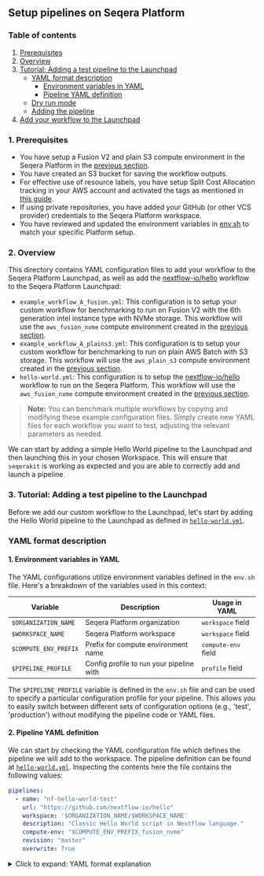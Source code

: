 ## Setup pipelines on Seqera Platform

### Table of contents
1. [Prerequisites](#1-prerequisites)
2. [Overview](#2-overview)
3. [Tutorial: Adding a test pipeline to the Launchpad](#3-tutorial-adding-a-test-pipeline-to-the-launchpad)
   - [YAML format description](#yaml-format-description)
     - [Environment variables in YAML](#1-environment-variables-in-yaml)
     - [Pipeline YAML definition](#2-pipeline-yaml-definition)
   - [Dry run mode](#dry-run-mode)
   - [Adding the pipeline](#adding-the-pipeline)
4. [Add your workflow to the Launchpad](#4-add-your-workflow-to-the-launchpad)

### 1. Prerequisites

- You have setup a Fusion V2 and plain S3 compute environment in the Seqera Platform in the [previous section](../02_setup_compute/README.md).
- You have created an S3 bucket for saving the workflow outputs.
- For effective use of resource labels, you have setup Split Cost Allocation tracking in your AWS account and activated the tags as mentioned in [this guide](../docs/assets/aws-split-cost-allocation-guide.md).
- If using private repositories, you have added your GitHub (or other VCS provider) credentials to the Seqera Platform workspace.
- You have reviewed and updated the environment variables in [env.sh](../01_setup_environment/env.sh) to match your specific Platform setup.

### 2. Overview

This directory contains YAML configuration files to add your workflow to the Seqera Platform Launchpad, as well as add the [nextflow-io/hello](https://github.com/nextflow-io/hello) workflow to the Seqera Platform Launchpad:

- `example_workflow_A_fusion.yml`: This configuration is to setup your custom workflow for benchmarking to run on Fusion V2 with the 6th generation intel instance type with NVMe storage. This workflow will use the `aws_fusion_nvme` compute environment created in the [previous section](../02_setup_compute/README.md#1-fusion-enabled-compute-environment).
- `example_workflow_A_plains3.yml`: This configuration is to setup your custom workflow for benchmarking to run on plain AWS Batch with S3 storage. This workflow will use the `aws_plain_s3` compute environment created in the [previous section](../02_setup_compute/README.md#2-plain-s3-compute-environment).
- `hello-world.yml`: This configuration is to setup the [nextflow-io/hello](https://github.com/nextflow-io/hello) workflow to run on the Seqera Platform. This workflow will use the `aws_fusion_nvme` compute environment created in the [previous section](../02_setup_compute/README.md#1-fusion-enabled-compute-environment).

> **Note:** You can benchmark multiple workflows by copying and modifying these example configuration files. Simply create new YAML files for each workflow you want to test, adjusting the relevant parameters as needed.

We can start by adding a simple Hello World pipeline to the Launchpad and then launching this in your chosen Workspace. This will ensure that `seqerakit` is working as expected and you are able to correctly add and launch a pipeline.

### 3. Tutorial: Adding a test pipeline to the Launchpad

Before we add our custom workflow to the Launchpad, let's start by adding the Hello World pipeline to the Launchpad as defined in [`hello-world.yml`](../seqerakit/pipelines/hello-world.yml).

### YAML format description

#### 1. Environment variables in YAML

The YAML configurations utilize environment variables defined in the `env.sh` file. Here's a breakdown of the variables used in this context:

| Variable | Description | Usage in YAML |
|----------|-------------|---------------|
| `$ORGANIZATION_NAME` | Seqera Platform organization | `workspace` field |
| `$WORKSPACE_NAME` | Seqera Platform workspace | `workspace` field |
| `$COMPUTE_ENV_PREFIX` | Prefix for compute environment name | `compute-env` field |
| `$PIPELINE_PROFILE` | Config profile to run your pipeline with | `profile` field |

The `$PIPELINE_PROFILE` variable is defined in the `env.sh` file and can be used to specify a particular configuration profile for your pipeline. This allows you to easily switch between different sets of configuration options (e.g., 'test', 'production') without modifying the pipeline code or YAML files.


#### 2. Pipeline YAML definition

We can start by checking the YAML configuration file which defines the pipeline we will add to the workspace. The pipeline definition can be found at [`hello-world.yml`](./pipelines/hello_world.yml). Inspecting the contents here the file contains the following values:

```yaml
pipelines:
  - name: "nf-hello-world-test"
    url: "https://github.com/nextflow-io/hello"
    workspace: '$ORGANIZATION_NAME/$WORKSPACE_NAME'
    description: "Classic Hello World script in Nextflow language."
    compute-env: "$COMPUTE_ENV_PREFIX_fusion_nvme"
    revision: "master"
    overwrite: True
```

<details>
<summary>Click to expand: YAML format explanation</summary>

The YAML file begins with a block starting with the key `pipelines` which mirrors the command available on the Seqera Platform CLI to add pipelines to the Launchpad i.e. `tw pipelines add`. To give you another example, if you would like to create a Compute Environment in the Seqera Platform, you would use the `tw add compute-envs` command and hence the `compute-envs` key in your YAML file, and so on.

The nested options in the YAML also correspond to options available for that particular command on the Seqera Platform CLI. For example, if you run `tw pipelines add --help` you will see that `--name`, `--workspace`, `--description`, `--compute-env` and `--revision` are available as options, and will be provided to the `tw launch` command as defined in this YAML via `seqerakit`. However, other options defined in the YAML such as `url` and `overwrite` have been added specifically to extend the functionality in `seqerakit`.
<details>

#### 3. Dry run mode

Before we add the pipeline to the Launchpad let's run `seqerakit` in dry run mode. This will print the CLI commands that will be executed by `seqerakit` without actually deploying anything to the platform.

Run the following command in the root directory of this tutorial material:

```bash
seqerakit --dryrun ./pipelines/hello_world.yml
```

You should see the following output appear in the shell:

```shell
INFO:root:DRYRUN: Running command tw pipelines add --name nf-hello-world-test --workspace $ORGANIZATION_NAME/$WORKSPACE_NAME --description 'Classic Hello World script in Nextflow language.' --compute-env aws_fusion_nvme --revision master https://github.com/nextflow-io/hello
```

This indicates seqerakit is interpreting the YAML file and is able to run some commands. Check the commands written to the console. Do they look reasonble? If so, we can proceed to the next step.

#### 4. Adding the pipeline

We will now add the pipeline to the Launchpad by removing the `--dryrun` option from the command-line:

```bash
seqerakit ./seqerakit/pipelines/hello_world.yml
```
Output will be like:

```shell
DEBUG:root: Overwrite is set to 'True' for pipelines

DEBUG:root: Running command: tw -o json pipelines list -w $ORGANIZATION_NAME/$WORKSPACE_NAME
DEBUG:root: Running command: tw pipelines add --name nf-hello-world-test --workspace $ORGANIZATION_NAME/$WORKSPACE_NAME --description 'Classic Hello World script in Nextflow language.' --compute-env aws_fusion_nvme --revision master https://github.com/nextflow-io/hello
```

Go to the Launchpad page on your workspace on Seqera platform. You should see the hello world pipeline available to launch.

![Hello World added to Launchpad](../docs/images/hello-world-pipelines-add.png)

### 4. Add your workflow to the Launchpad

Now that you've confirmed your seqerakit setup and added the hello world pipeline, configure your custom workflows for the Launchpad:

1. Go to the `pipelines/` directory.
2. Edit `example_workflow_A_fusion.yml` with your workflow details:

    - `url`: GitHub repository URL (ensure credentials are added for private repos)
    - `description`: Brief workflow description
    - `profile`: Workflow profile (e.g., `test` or `test_full` for nf-core/rnaseq)
    - `revision`: Branch name, tag, or commit hash
    - `params`: Workflow parameters (inline or via `params-file:`)
    - `pre-run`: Path to pre-run script (optional)
    - `labels`: Workflow labels for organization

    Other details are optional for customization.

    A few of the details have been set for you in the example workflows. These are to ensure that the workflow run is configured to run on the Seqera Platform with the appropriate compute environment.

    ---

    **_NOTE:_** We have [specified a local path](../03_setup_pipelines/pipelines/example_workflow_A_fusion.yml#L9) to a [Nextflow config file](./pipelines/nextflow.config) through the `config:` option. This config file includes custom configuration settings for attaching resource labels to each process in the workflow. These resource labels will attach metadata such as the unique run id, pipeline name, process name, and so on, to each task submitted to AWS Batch. 
    
    ```json
    process {
    resourceLabels = {[
            uniqueRunId: System.getenv("TOWER_WORKFLOW_ID"),
            pipelineProcess: task.process.toString(),
    ...
    ```

    ---

3. Save the file and close the text editor. Feel free to rename the file to something more descriptive of your workflow.
4. Use these YAML files to add your workflows to the Seqera Platform Launchpad by running the following command:

```bash
seqerakit *.yml
```

This will add all pipelines to the Seqera Platform Launchpad and you will be able to see it in the Launchpad UI. Confirm your pipelines have been added to the Launchpad before moving onto the next step of launching them.
